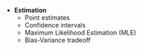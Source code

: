- **Estimation**
  - Point estimates
  - Confidence intervals
  - Maximum Likelihood Estimation (MLE)
  - Bias-Variance tradeoff
